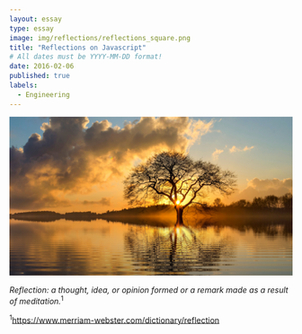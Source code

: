 ```yaml
---
layout: essay
type: essay
image: img/reflections/reflections_square.png
title: "Reflections on Javascript"
# All dates must be YYYY-MM-DD format!
date: 2016-02-06
published: true
labels:
  - Engineering
---
```


<img class="img-fluid" src="../img/reflections/reflections_banner.png">

*Reflection: a thought, idea, or opinion formed or a remark made as a result of meditation.*<sup>1</sup>

<sup>1</sup>https://www.merriam-webster.com/dictionary/reflection